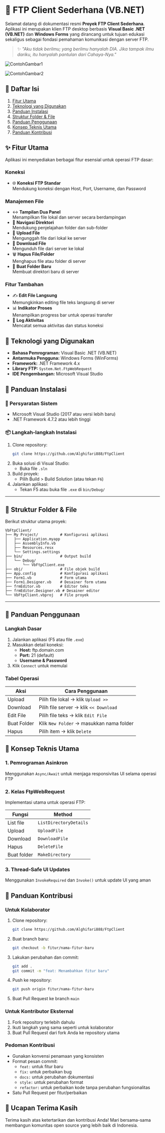 # 📂 FTP Client Sederhana (VB.NET)

Selamat datang di dokumentasi resmi **Proyek FTP Client Sederhana**. Aplikasi ini merupakan klien FTP desktop berbasis **Visual Basic .NET (VB.NET)** dan **Windows Forms** yang dirancang untuk tujuan edukasi sekaligus sebagai fondasi pemahaman komunikasi dengan server FTP.



> ✨ _"Aku tidak berilmu; yang berilmu hanyalah DIA. Jika tampak ilmu dariku, itu hanyalah pantulan dari Cahaya-Nya."_

![ContohGambar1](gambar1.png)

![ContohGambar2](gambar2.png)

## 📜 Daftar Isi
1. [Fitur Utama](#-fitur-utama)
2. [Teknologi yang Digunakan](#-teknologi-yang-digunakan)
3. [Panduan Instalasi](#-panduan-instalasi)
4. [Struktur Folder & File](#-struktur-folder--file)
5. [Panduan Penggunaan](#-panduan-penggunaan)
6. [Konsep Teknis Utama](#-konsep-teknis-utama)
7. [Panduan Kontribusi](#-panduan-kontribusi)



## ✨ Fitur Utama
Aplikasi ini menyediakan berbagai fitur esensial untuk operasi FTP dasar:

### Koneksi
- 🌐 **Koneksi FTP Standar**  
  Mendukung koneksi dengan Host, Port, Username, dan Password

### Manajemen File
- ↔️ **Tampilan Dua Panel**  
  Menampilkan file lokal dan server secara berdampingan
- 📁 **Navigasi Direktori**  
  Mendukung penjelajahan folder dan sub-folder
- 🔼 **Upload File**  
  Mengunggah file dari lokal ke server
- 🔽 **Download File**  
  Mengunduh file dari server ke lokal
- 🗑️ **Hapus File/Folder**  
  Menghapus file atau folder di server
- 📂 **Buat Folder Baru**  
  Membuat direktori baru di server

### Fitur Tambahan
- ✍️ **Edit File Langsung**  
  Memungkinkan editing file teks langsung di server
- 📊 **Indikator Proses**  
  Menampilkan progress bar untuk operasi transfer
- 📜 **Log Aktivitas**  
  Mencatat semua aktivitas dan status koneksi


## 🚀 Teknologi yang Digunakan
- **Bahasa Pemrograman:** Visual Basic .NET (VB.NET)
- **Antarmuka Pengguna:** Windows Forms (WinForms)
- **Framework:** .NET Framework 4.x
- **Library FTP:** `System.Net.FtpWebRequest`
- **IDE Pengembangan:** Microsoft Visual Studio



## 🚀 Panduan Instalasi

### 🔧 Persyaratan Sistem
- Microsoft Visual Studio (2017 atau versi lebih baru)
- .NET Framework 4.7.2 atau lebih tinggi

### 📦 Langkah-langkah Instalasi
1. Clone repository:
   ```bash
   git clone https://github.com/Alghifari888/FtpClient
   ```
2. Buka solusi di Visual Studio:
   - Buka file `.sln`
3. Build proyek:
   - Pilih Build > Build Solution (atau tekan `F6`)
4. Jalankan aplikasi:
   - Tekan F5 atau buka file `.exe` di `bin/Debug/`

---

## 📁 Struktur Folder & File
Berikut struktur utama proyek:

```
VbFtpClient/
├── My Project/          # Konfigurasi aplikasi
│   ├── Application.myapp
│   ├── AssemblyInfo.vb
│   ├── Resources.resx
│   └── Settings.settings
├── bin/                 # Output build
│   └── Debug/
│       └── VbFtpClient.exe
├── obj/                 # File objek build
├── App.config           # Konfigurasi aplikasi
├── Form1.vb             # Form utama
├── Form1.Designer.vb    # Desainer form utama
├── frmEditor.vb         # Editor teks
├── frmEditor.Designer.vb # Desainer editor
└── VbFtpClient.vbproj   # File proyek
```

---

## 📖 Panduan Penggunaan

### Langkah Dasar
1. Jalankan aplikasi (F5 atau file `.exe`)
2. Masukkan detail koneksi:
   - **Host:** ftp.domain.com
   - **Port:** 21 (default)
   - **Username & Password**
3. Klik `Connect` untuk memulai

### Tabel Operasi
| Aksi        | Cara Penggunaan                          |
| ----------- | ---------------------------------------- |
| Upload      | Pilih file lokal → klik `Upload >>`      |
| Download    | Pilih file server → klik `<< Download`   |
| Edit File   | Pilih file teks → klik `Edit File`       |
| Buat Folder | Klik `New Folder` → masukkan nama folder |
| Hapus       | Pilih item → klik `Delete`               |



## 🧠 Konsep Teknis Utama

### 1. Pemrograman Asinkron
Menggunakan `Async/Await` untuk menjaga responsivitas UI selama operasi FTP

### 2. Kelas FtpWebRequest
Implementasi utama untuk operasi FTP:

| Fungsi      | Method                  |
| ----------- | ----------------------- |
| List file   | `ListDirectoryDetails`  |
| Upload      | `UploadFile`            |
| Download    | `DownloadFile`          |
| Hapus       | `DeleteFile`            |
| Buat folder | `MakeDirectory`         |

### 3. Thread-Safe UI Updates
Menggunakan `InvokeRequired` dan `Invoke()` untuk update UI yang aman



## 📣 Panduan Kontribusi

### Untuk Kolaborator
1. Clone repository:
   ```bash
   git clone https://github.com/Alghifari888/FtpClient
   ```
2. Buat branch baru:
   ```bash
   git checkout -b fitur/nama-fitur-baru
   ```
3. Lakukan perubahan dan commit:
   ```bash
   git add .
   git commit -m "feat: Menambahkan fitur baru"
   ```
4. Push ke repository:
   ```bash
   git push origin fitur/nama-fitur-baru
   ```
5. Buat Pull Request ke branch `main`

### Untuk Kontributor Eksternal
1. Fork repository terlebih dahulu
2. Ikuti langkah yang sama seperti untuk kolaborator
3. Buat Pull Request dari fork Anda ke repository utama

### Pedoman Kontribusi
- Gunakan konvensi penamaan yang konsisten
- Format pesan commit:
  - `feat:` untuk fitur baru
  - `fix:` untuk perbaikan bug
  - `docs:` untuk perubahan dokumentasi
  - `style:` untuk perubahan format
  - `refactor:` untuk perbaikan kode tanpa perubahan fungsionalitas
- Satu Pull Request per fitur/perbaikan



## 🙏 Ucapan Terima Kasih
Terima kasih atas ketertarikan dan kontribusi Anda! Mari bersama-sama membangun komunitas open source yang lebih baik di Indonesia.


